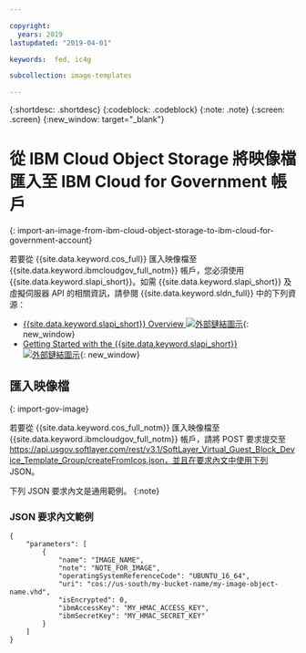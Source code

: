 ```yaml
---

copyright:
  years: 2019
lastupdated: "2019-04-01"

keywords:  fed, ic4g

subcollection: image-templates

---
```


{:shortdesc: .shortdesc}
{:codeblock: .codeblock}
{:note: .note}
{:screen: .screen}
{:new_window: target="_blank"}

# 從 IBM Cloud Object Storage 將映像檔匯入至 IBM Cloud for Government 帳戶
{: import-an-image-from-ibm-cloud-object-storage-to-ibm-cloud-for-government-account}

若要從 {{site.data.keyword.cos_full}} 匯入映像檔至 {{site.data.keyword.ibmcloudgov_full_notm}} 帳戶，您必須使用 {{site.data.keyword.slapi_short}}。如需 {{site.data.keyword.slapi_short}} 及虛擬伺服器 API 的相關資訊，請參閱 {{site.data.keyword.sldn_full}} 中的下列資源：
* [{{site.data.keyword.slapi_short}} Overview ![外部鏈結圖示](../icons/launch-glyph.svg "外部鏈結圖示")](https://softlayer.github.io/reference/softlayerapi/){: new_window}
* [Getting Started with the {{site.data.keyword.slapi_short}} ![外部鏈結圖示](../icons/launch-glyph.svg "外部鏈結圖示")](https://softlayer.github.io/article/getting-started/){: new_window}

## 匯入映像檔
{: import-gov-image}

若要從 {{site.data.keyword.cos_full_notm}} 匯入映像檔至 {{site.data.keyword.ibmcloudgov_full_notm}} 帳戶，請將 POST 要求提交至 https://api.usgov.softlayer.com/rest/v3.1/SoftLayer_Virtual_Guest_Block_Device_Template_Group/createFromIcos.json，並且在要求內文中使用下列 JSON。

下列 JSON 要求內文是通用範例。
{:note}

### JSON 要求內文範例

```
{
    "parameters": [
        {
            "name": "IMAGE_NAME",
            "note": "NOTE_FOR_IMAGE",
            "operatingSystemReferenceCode": "UBUNTU_16_64",
            "uri": "cos://us-south/my-bucket-name/my-image-object-name.vhd",
            "isEncrypted": 0,
            "ibmAccessKey": "MY_HMAC_ACCESS_KEY",
            "ibmSecretKey": "MY_HMAC_SECRET_KEY"
        }
    ]
}
```
